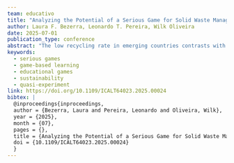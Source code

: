 ```yaml
---
team: educativo
title: "Analyzing the Potential of a Serious Game for Solid Waste Management Awareness"
author: Laura F. Bezerra, Leonardo T. Pereira, Wilk Oliveira
date: 2025-07-01
publication_type: conference
abstract: "The low recycling rate in emerging countries contrasts with the efforts of public policies and educational initiatives , highlighting the need for new approaches to environmental awareness. This study proposes a serious game called 'Sustainable Planet: Mission Preserve' as an educational tool for teaching sustainable practices. The game emphasizes solid waste management and proper disposal, engaging players in challenges that simulate these actions. To analyze the game's awareness potential, we conducted a quasi-experimental one-group study (N = 32) using pre-and post-interaction questionnaires with the game. This allowed us to assess its impact on participants' ability to classify waste type and its correct disposal. The results indicate a significant increase in participants' awareness, contributing to educational technologies for environmental education."
keywords:
  - serious games
  - game-based learning
  - educational games
  - sustainability
  - quasi-experiment
link: https://doi.org/10.1109/ICALT64023.2025.00024
bibtex: |
  @inproceedings{inproceedings,
  author = {Bezerra, Laura and Pereira, Leonardo and Oliveira, Wilk},
  year = {2025},
  month = {07},
  pages = {},
  title = {Analyzing the Potential of a Serious Game for Solid Waste Management Awareness},
  doi = {10.1109/ICALT64023.2025.00024}
  }
---
```

